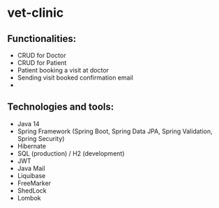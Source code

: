 # vet-clinic
<h2>Functionalities:</h2>
<ul>
<li>CRUD for Doctor</li>
<li>CRUD for Patient</li>
<li>Patient booking a visit at doctor</li>
<li>Sending visit booked confirmation email<li>
</ul>

<h2>Technologies and tools:</h2>
<ul>
<li>Java 14</li>
<li>Spring Framework (Spring Boot, Spring Data JPA, Spring Validation, Spring Security)</li>
<li>Hibernate</li>
<li>SQL (production) / H2 (development)</h2>
<li>JWT</li>
<li>Java Mail</li>
<li>Liquibase</li>
<li>FreeMarker</li>
<li>ShedLock</li>
<li>Lombok</li>
</ul>
